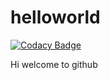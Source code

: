 # helloworld

[![Codacy Badge](https://api.codacy.com/project/badge/Grade/70628efe88e64ca180fadbe9521c446b)](https://app.codacy.com/manual/sreeork/helloworld?utm_source=github.com&utm_medium=referral&utm_content=sreeork/helloworld&utm_campaign=Badge_Grade_Dashboard)

Hi welcome to github
